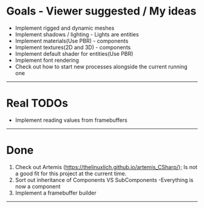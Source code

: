 # Goals - Viewer suggested / My ideas

- Implement rigged and dynamic meshes
- Implement shadows / lighting - Lights are entities
- Implement materials(Use PBR) - components
- Implement textures(2D and 3D) - components
- Implement default shader for entities(Use PBR)
- Implement font rendering
- Check out how to start new processes alongside the current running one

----
# Real TODOs

- Implement reading values from framebuffers

----
# Done
1. Check out Artemis (https://thelinuxlich.github.io/artemis_CSharp/); Is not a good fit for this project at the current time.
2. Sort out inheritance of Components VS SubComponents -Everything is now a component
3. Implement a framebuffer builder

----
[//]: # (Enhance this piece of Java)
[//]: # (```)
[//]: # (public final <Comp extends Component> Optional<Comp> getComponent&#40;Class<Comp> compType&#41; {)
[//]: # (    if &#40;components.containsKey&#40;compType&#41;&#41;)
[//]: # (        return Optional.of&#40;&#40;Comp&#41; components.get&#40;compType&#41;&#41;;)
[//]: # (    return Optional.empty&#40;&#41;;)
[//]: # (})
[//]: # (```)
